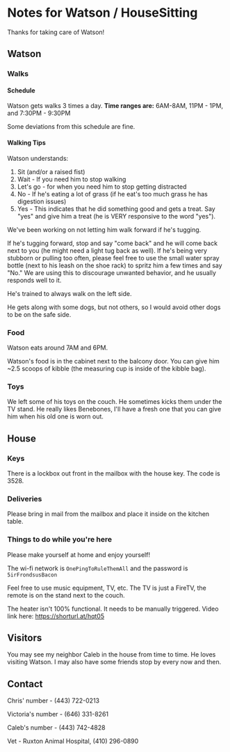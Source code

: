 
# **Notes for Watson / HouseSitting**
Thanks for taking care of Watson!

## **Watson**
### **Walks**
#### Schedule
Watson gets walks 3 times a day.
**Time ranges are:**
6AM-8AM, 11PM - 1PM, and 7:30PM - 9:30PM

Some deviations from this schedule are fine.

 
#### Walking Tips

Watson understands:
1. Sit (and/or a raised fist)
2. Wait - If you need him to stop walking
3. Let's go - for when you need him to stop getting distracted
4. No - If he's eating a lot of grass (if he eat's too much grass he has digestion issues)
5. Yes - This indicates that he did something good and gets a treat. Say "yes" and give him a treat (he is VERY responsive to the word "yes").

We've been working on not letting him walk forward if he's tugging.

If he's tugging forward, stop and say "come back" and he will come back next to you (he might need a light tug back as well). If he's being very stubborn or pulling too often, please feel free to use the small water spray bottle (next to his leash on the shoe rack) to spritz him a few times and say "No." We are using this to discourage unwanted behavior, and he usually responds well to it.

He's trained to always walk on the left side.

He gets along with some dogs, but not others, so I would avoid other dogs to be on the safe side.

### Food
Watson eats around 7AM and 6PM.

Watson's food is in the cabinet next to the balcony door. You can give him ~2.5 scoops of kibble (the measuring cup is inside of the kibble bag).

### Toys
We left some of his toys on the couch. He sometimes kicks them under the TV stand.
He really likes Benebones, I'll have a fresh one that you can give him when his old one is worn out.

## **House**
### Keys
There is a lockbox out front in the mailbox with the house key. The code is 3528.

### Deliveries
Please bring in mail from the mailbox and place it inside on the kitchen table.

### Things to do while you're here
Please make yourself at home and enjoy yourself!

The wi-fi network is 
`OnePingToRuleThemAll` 
and the password is 
`5irFrondsusBacon`

Feel free to use music equipment, TV, etc.
The TV is just a FireTV, the remote is on the stand next to the couch.

The heater isn't 100% functional. It needs to be manually triggered.
Video link here:
https://shorturl.at/hqt05

## Visitors
You may see my neighbor Caleb in the house from time to time. He loves visiting Watson.
I may also have some friends stop by every now and then.

## Contact
Chris' number - (443) 722-0213

Victoria's number - (646) 331-8261

Caleb's number - (443) 742-4828

Vet - Ruxton Animal Hospital, (410) 296-0890

